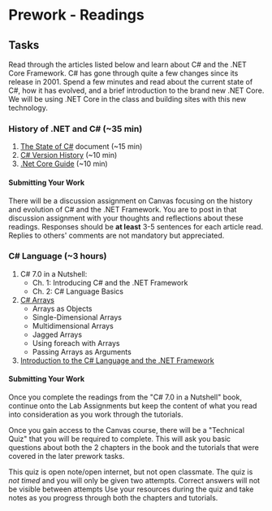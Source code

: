 # Prework - Readings

## Tasks
Read through the articles listed below and learn about C# and the .NET Core Framework. 
C# has gone through quite a few changes since its release in 2001. Spend a few minutes and read about the current state of C#,
how it has evolved, and a brief introduction to the brand new .NET Core. We will be using .NET Core in the class and building sites with this new technology. 

### History of .NET and C# (~35 min)
1. [The State of C#](cs.pdf) document (~15 min)
1. [C# Version History](https://docs.microsoft.com/en-us/dotnet/csharp/whats-new/csharp-version-history) (~10 min)
1. [.Net Core Guide](https://docs.microsoft.com/en-us/dotnet/core/) (~10 min)

#### Submitting Your Work
There will be a discussion assignment on Canvas focusing on the history and evolution of C# and the .NET Framework.
You are to post in that discussion assignment with your thoughts and reflections about these readings.
Responses should be **at least** 3-5 sentences for each article read.
Replies to others' comments are not mandatory but appreciated.

### C# Language (~3 hours)
1. C# 7.0 in a Nutshell:
	- Ch. 1: Introducing C# and the .NET Framework
	- Ch. 2: C# Language Basics
2. [C# Arrays](https://docs.microsoft.com/en-us/dotnet/csharp/programming-guide/arrays/)
	- Arrays as Objects
	- Single-Dimensional Arrays
	- Multidimensional Arrays
	- Jagged Arrays
	- Using foreach with Arrays
	- Passing Arrays as Arguments
3. [Introduction to the C# Language and the .NET Framework](https://docs.microsoft.com/en-us/dotnet/csharp/getting-started/introduction-to-the-csharp-language-and-the-net-framework)

#### Submitting Your Work
Once you complete the readings from the "C# 7.0 in a Nutshell" book, continue onto the Lab Assignments but keep
the content of what you read into consideration as you work through the tutorials. 

Once you gain access to the Canvas course, there will be a "Technical Quiz" that you will be required to complete. This will
ask you basic questions about both the 2 chapters in the book and the tutorials that were covered in the later prework tasks. 

This quiz is open note/open internet, but not open classmate. The quiz is *not timed* and you will only be given two attempts. Correct answers will not be visible between attempts Use your 
resources during the quiz and take notes as you progress through both the chapters and tutorials. 

